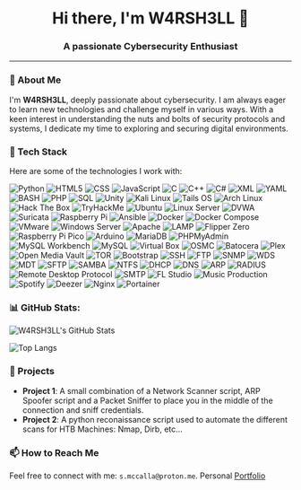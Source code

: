 <h1 align="center">Hi there, I'm W4RSH3LL 🐚</h1>

<h3 align="center">A passionate Cybersecurity Enthusiast</h3>

---

### 🌱 About Me

I'm **W4RSH3LL**, deeply passionate about cybersecurity. I am always eager to learn new technologies and challenge myself in various ways. With a keen interest in understanding the nuts and bolts of security protocols and systems, I dedicate my time to exploring and securing digital environments.

### 💼 Tech Stack

Here are some of the technologies I work with:

![Python](https://img.shields.io/badge/Python-3776AB?style=for-the-badge&logo=python&logoColor=white)
![HTML5](https://img.shields.io/badge/HTML5-E34F26?style=for-the-badge&logo=html5&logoColor=white)
![CSS](https://img.shields.io/badge/CSS-1572B6?style=for-the-badge&logo=css3&logoColor=white)
![JavaScript](https://img.shields.io/badge/JavaScript-F7DF1E?style=for-the-badge&logo=javascript&logoColor=black)
![C](https://img.shields.io/badge/C-00599C?style=for-the-badge&logo=c&logoColor=white)
![C++](https://img.shields.io/badge/C++-00599C?style=for-the-badge&logo=c%2B%2B&logoColor=white)
![C#](https://img.shields.io/badge/C%23-239120?style=for-the-badge&logo=c-sharp&logoColor=white)
![XML](https://img.shields.io/badge/XML-0077B5?style=for-the-badge&logo=xml&logoColor=white)
![YAML](https://img.shields.io/badge/YAML-0B0C10?style=for-the-badge&logo=yaml&logoColor=white)
![BASH](https://img.shields.io/badge/BASH-4EAA25?style=for-the-badge&logo=gnu-bash&logoColor=white)
![PHP](https://img.shields.io/badge/PHP-777BB4?style=for-the-badge&logo=php&logoColor=white)
![SQL](https://img.shields.io/badge/SQL-4479A1?style=for-the-badge&logo=mysql&logoColor=white)
![Unity](https://img.shields.io/badge/Unity-FFFFFF?style=for-the-badge&logo=unity&logoColor=black)
![Kali Linux](https://img.shields.io/badge/Kali_Linux-557C94?style=for-the-badge&logo=kali-linux&logoColor=white)
![Tails OS](https://img.shields.io/badge/Tails_OS-56347C?style=for-the-badge&logo=tails&logoColor=white)
![Arch Linux](https://img.shields.io/badge/Arch_Linux-1793D1?style=for-the-badge&logo=arch-linux&logoColor=white)
![Hack The Box](https://img.shields.io/badge/Hack_The_Box-9FEF00?style=for-the-badge&logo=hackthebox&logoColor=white)
![TryHackMe](https://img.shields.io/badge/TryHackMe-DC143C?style=for-the-badge&logo=tryhackme&logoColor=white)
![Ubuntu](https://img.shields.io/badge/Ubuntu-E95420?style=for-the-badge&logo=ubuntu&logoColor=white)
![Linux Server](https://img.shields.io/badge/Linux_Server-FCC624?style=for-the-badge&logo=linux&logoColor=black)
![DVWA](https://img.shields.io/badge/DVWA-1E90FF?style=for-the-badge&logo=damn-vulnerable-web-app&logoColor=white)
![Suricata](https://img.shields.io/badge/Suricata-FE5000?style=for-the-badge&logo=suricata&logoColor=white)
![Raspberry Pi](https://img.shields.io/badge/Raspberry_Pi-A22846?style=for-the-badge&logo=raspberry-pi&logoColor=white)
![Ansible](https://img.shields.io/badge/Ansible-EE0000?style=for-the-badge&logo=ansible&logoColor=white)
![Docker](https://img.shields.io/badge/Docker-2496ED?style=for-the-badge&logo=docker&logoColor=white)
![Docker Compose](https://img.shields.io/badge/Docker_Compose-2496ED?style=for-the-badge&logo=docker&logoColor=white)
![VMware](https://img.shields.io/badge/VMware-607078?style=for-the-badge&logo=vmware&logoColor=white)
![Windows Server](https://img.shields.io/badge/Windows_Server-0078D4?style=for-the-badge&logo=windows&logoColor=white)
![Apache](https://img.shields.io/badge/Apache-D22128?style=for-the-badge&logo=apache&logoColor=white)
![LAMP](https://img.shields.io/badge/LAMP-000000?style=for-the-badge&logo=lamp&logoColor=white)
![Flipper Zero](https://img.shields.io/badge/Flipper_Zero-000000?style=for-the-badge&logo=FlipperZero&logoColor=white)
![Raspberry Pi Pico](https://img.shields.io/badge/Raspberry_Pi_Pico-000000?style=for-the-badge&logo=RaspberryPiPico&logoColor=white)
![Arduino](https://img.shields.io/badge/Arduino-00979D?style=for-the-badge&logo=arduino&logoColor=white)
![MariaDB](https://img.shields.io/badge/MariaDB-003545?style=for-the-badge&logo=mariadb&logoColor=white)
![PHPMyAdmin](https://img.shields.io/badge/PHPMyAdmin-6C78AF?style=for-the-badge&logo=phpmyadmin&logoColor=white)
![MySQL Workbench](https://img.shields.io/badge/MySQL_Workbench-4479A1?style=for-the-badge&logo=mysql&logoColor=white)
![MySQL](https://img.shields.io/badge/MySQL-4479A1?style=for-the-badge&logo=mysql&logoColor=white)
![Virtual Box](https://img.shields.io/badge/Virtual_Box-183A61?style=for-the-badge&logo=virtualbox&logoColor=white)
![OSMC](https://img.shields.io/badge/OSMC-17394A?style=for-the-badge&logo=osmc&logoColor=white)
![Batocera](https://img.shields.io/badge/Batocera-00ADEF?style=for-the-badge&logo=batocera&logoColor=white)
![Plex](https://img.shields.io/badge/Plex-E5A00D?style=for-the-badge&logo=plex&logoColor=white)
![Open Media Vault](https://img.shields.io/badge/Open_Media_Vault-27AAE1?style=for-the-badge&logo=openmediavault&logoColor=white)
![TOR](https://img.shields.io/badge/TOR-7D4698?style=for-the-badge&logo=tor-project&logoColor=white)
![Bootstrap](https://img.shields.io/badge/Bootstrap-7952B3?style=for-the-badge&logo=bootstrap&logoColor=white)
![SSH](https://img.shields.io/badge/SSH-4DAA91?style=for-the-badge&logo=ssh&logoColor=white)
![FTP](https://img.shields.io/badge/FTP-009005?style=for-the-badge&logo=file-transfer-protocol&logoColor=white)
![SNMP](https://img.shields.io/badge/SNMP-CC0000?style=for-the-badge&logo=simple-network-management-protocol&logoColor=white)
![WDS](https://img.shields.io/badge/WDS-2673EC?style=for-the-badge&logo=windows-deployment-services&logoColor=white)
![MDT](https://img.shields.io/badge/MDT-0078D7?style=for-the-badge&logo=microsoft-deployment-toolkit&logoColor=white)
![SFTP](https://img.shields.io/badge/SFTP-0593D3?style=for-the-badge&logo=secure-file-transfer-protocol&logoColor=white)
![SAMBA](https://img.shields.io/badge/SAMBA-A80030?style=for-the-badge&logo=samba&logoColor=white)
![NTFS](https://img.shields.io/badge/NTFS-008080?style=for-the-badge&logo=ntfs&logoColor=white)
![DHCP](https://img.shields.io/badge/DHCP-0593D3?style=for-the-badge&logo=dynamic-host-configuration-protocol&logoColor=white)
![DNS](https://img.shields.io/badge/DNS-FFD700?style=for-the-badge&logo=domain-name-system&logoColor=black)
![ARP](https://img.shields.io/badge/ARP-CC0000?style=for-the-badge&logo=address-resolution-protocol&logoColor=white)
![RADIUS](https://img.shields.io/badge/RADIUS-0088CC?style=for-the-badge&logo=radius&logoColor=white)
![Remote Desktop Protocol](https://img.shields.io/badge/Remote_Desktop_Protocol-0A5A9C?style=for-the-badge&logo=remote-desktop-protocol&logoColor=white)
![SMTP](https://img.shields.io/badge/SMTP-FF9900?style=for-the-badge&logo=simple-mail-transfer-protocol&logoColor=white)
![FL Studio](https://img.shields.io/badge/FL_Studio-050505?style=for-the-badge&logo=fl-studio&logoColor=white)
![Music Production](https://img.shields.io/badge/Music_Production-FFD700?style=for-the-badge&logo=music&logoColor=black)
![Spotify](https://img.shields.io/badge/Spotify-1ED760?style=for-the-badge&logo=spotify&logoColor=white)
![Deezer](https://img.shields.io/badge/Deezer-FF0000?style=for-the-badge&logo=deezer&logoColor=white)
![Nginx](https://img.shields.io/badge/Nginx-009639?style=for-the-badge&logo=nginx&logoColor=white)
![Portainer](https://img.shields.io/badge/Portainer-13BEF9?style=for-the-badge&logo=portainer&logoColor=white)


### 📊 GitHub Stats:

![W4RSH3LL's GitHub Stats](https://github-readme-stats.vercel.app/api?username=W4RSH3LL&show_icons=true&theme=radical)

![Top Langs](https://github-readme-stats.vercel.app/api/top-langs/?username=W4RSH3LL&layout=compact&theme=radical)


### 🚀 Projects

- **Project 1**: A small combination of a Network Scanner script, ARP Spoofer script and a Packet Sniffer to place you in the middle of the connection and sniff credentials.
- **Project 2**: A python reconaissance script used to automate the different scans for HTB Machines: Nmap, Dirb, etc...

### 📫 How to Reach Me

Feel free to connect with me: `s.mccalla@proton.me`. Personal [Portfolio](https://samuelmc.000webhostapp.com/)


